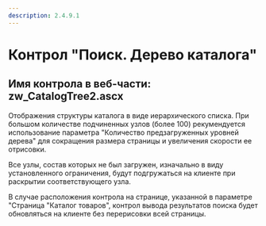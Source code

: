 ```yaml
---
description: 2.4.9.1
---
```


# Контрол "Поиск. Дерево каталога"

## Имя контрола в веб-части: zw\_CatalogTree2.ascx

Отображения структуры каталога в виде иерархического списка. При большом количестве подчиненных узлов \(более 100\) рекумендуется использование параметра "Количество предзагруженных уровней дерева" для сокращения размера страницы и увеличения скорости ее отрисовки.

Все узлы, состав которых не был загружен, изначально в виду установленного ограничения, будут подгружаться на клиенте при раскрытии соответствующего узла.

В случае расположения контрола на странице, указанной в параметре "Страница "Каталог товаров", контрол вывода результатов поиска будет обновляться на клиенте без перерисовки всей страницы.

